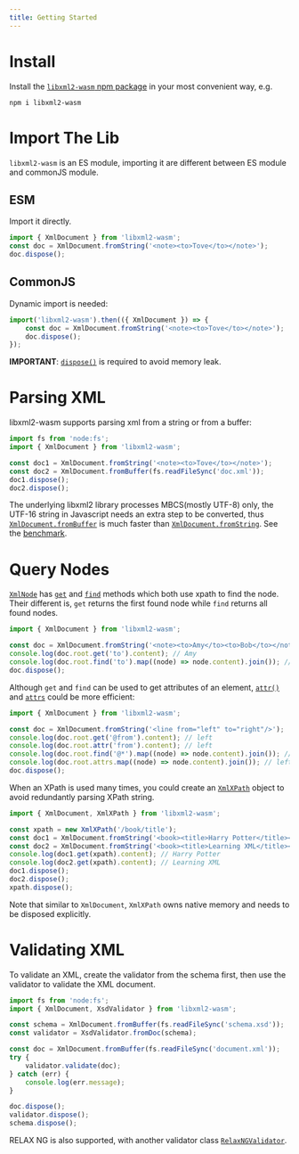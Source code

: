```yaml
---
title: Getting Started
---
```


# Install

Install the [`libxml2-wasm` npm package](https://www.npmjs.com/package/libxml2-wasm) in your most convenient way, e.g.

```shell
npm i libxml2-wasm
```

# Import The Lib

`libxml2-wasm` is an ES module, importing it are different between ES module and commonJS module.

## ESM

Import it directly.

```js
import { XmlDocument } from 'libxml2-wasm';
const doc = XmlDocument.fromString('<note><to>Tove</to></note>');
doc.dispose();
```

## CommonJS

Dynamic import is needed:

```js
import('libxml2-wasm').then(({ XmlDocument }) => {
    const doc = XmlDocument.fromString('<note><to>Tove</to></note>');
    doc.dispose();
});
```

**IMPORTANT**: [`dispose()`](../classes/References.disposable.XmlDisposable.html#dispose) is required to avoid memory leak.


# Parsing XML

libxml2-wasm supports parsing xml from a string or from a buffer:

```js
import fs from 'node:fs';
import { XmlDocument } from 'libxml2-wasm';

const doc1 = XmlDocument.fromString('<note><to>Tove</to></note>');
const doc2 = XmlDocument.fromBuffer(fs.readFileSync('doc.xml'));
doc1.dispose();
doc2.dispose();
```

The underlying libxml2 library processes MBCS(mostly UTF-8) only,
the UTF-16 string in Javascript needs an extra step to be converted,
thus [`XmlDocument.fromBuffer`](../classes/References.XmlDocument.html#fromBuffer) is much faster than [`XmlDocument.fromString`](../classes/References.XmlDocument.html#fromString).
See the [benchmark](performance.md).

# Query Nodes

[`XmlNode`](../classes/References.XmlNode.html) has [`get`](../classes/References.XmlNode.html#get) and [`find`](../classes/References.XmlNode.html#find) methods which both use xpath to find the node.
Their different is, `get` returns the first found node while `find` returns all found nodes.

```js
import { XmlDocument } from 'libxml2-wasm';

const doc = XmlDocument.fromString('<note><to>Amy</to><to>Bob</to></note>');
console.log(doc.root.get('to').content); // Amy
console.log(doc.root.find('to').map((node) => node.content).join()); // Amy,Bob
doc.dispose();
```

Although `get` and `find` can be used to get attributes of an element,
[`attr()`](../classes/References.XmlElement.html#attr) and [`attrs`](../classes/References.XmlElement.html#attrs) could be more efficient:

```js
import { XmlDocument } from 'libxml2-wasm';

const doc = XmlDocument.fromString('<line from="left" to="right"/>');
console.log(doc.root.get('@from').content); // left
console.log(doc.root.attr('from').content); // left
console.log(doc.root.find('@*').map((node) => node.content).join()); // left,right
console.log(doc.root.attrs.map((node) => node.content).join()); // left,right
doc.dispose();
```

When an XPath is used many times,
you could create an [`XmlXPath`](../classes/References.XmlXPath.html) object to avoid redundantly parsing XPath string.

```js
import { XmlDocument, XmlXPath } from 'libxml2-wasm';

const xpath = new XmlXPath('/book/title');
const doc1 = XmlDocument.fromString('<book><title>Harry Potter</title></book>');
const doc2 = XmlDocument.fromString('<book><title>Learning XML</title></book>');
console.log(doc1.get(xpath).content); // Harry Potter
console.log(doc2.get(xpath).content); // Learning XML
doc1.dispose();
doc2.dispose();
xpath.dispose();
```

Note that similar to `XmlDocument`, `XmlXPath` owns native memory and needs to be disposed explicitly.

# Validating XML

To validate an XML, create the validator from the schema first,
then use the validator to validate the XML document.

```js
import fs from 'node:fs';
import { XmlDocument, XsdValidator } from 'libxml2-wasm';

const schema = XmlDocument.fromBuffer(fs.readFileSync('schema.xsd'));
const validator = XsdValidator.fromDoc(schema);

const doc = XmlDocument.fromBuffer(fs.readFileSync('document.xml'));
try {
    validator.validate(doc);
} catch (err) {
    console.log(err.message);
}

doc.dispose();
validator.dispose();
schema.dispose();
```

RELAX NG is also supported, with another validator class [`RelaxNGValidator`](../classes/References.RelaxNGValidator.html).
